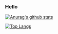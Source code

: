 ### Hello

[![Anurag's github stats](https://github-readme-stats.vercel.app/api?username=adarshm-26&show_icons=true)](https://github.com/anuraghazra/github-readme-stats) <br/>

[![Top Langs](https://github-readme-stats.vercel.app/api/top-langs/?username=adarshm-26&layout=compact&langs_count=8)](https://github.com/anuraghazra/github-readme-stats)
<!--
**adarshm-26/adarshm-26** is a ✨ _special_ ✨ repository because its `README.md` (this file) appears on your GitHub profile.

Here are some ideas to get you started:

- 🔭 I’m currently working on ...
- 🌱 I’m currently learning ...
- 👯 I’m looking to collaborate on ...
- 🤔 I’m looking for help with ...
- 💬 Ask me about ...
- 📫 How to reach me: ...
- 😄 Pronouns: ...
- ⚡ Fun fact: ...
-->

